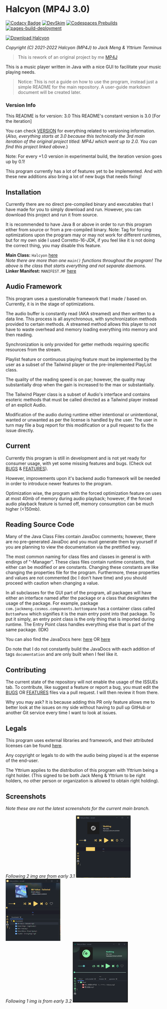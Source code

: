 # Halcyon (MP4J 3.0)

[![Codacy Badge](https://app.codacy.com/project/badge/Grade/09115c9807c64bfbb92e6bc4bc71c48b)](https://www.codacy.com/gh/exoad/halcyon/dashboard?utm_source=github.com&amp;utm_medium=referral&amp;utm_content=exoad/halcyon&amp;utm_campaign=Badge_Grade) [![DevSkim](https://github.com/exoad/halcyon/actions/workflows/devskim.yml/badge.svg)](https://github.com/exoad/halcyon/actions/workflows/devskim.yml) [![Codespaces Prebuilds](https://github.com/exoad/halcyon/actions/workflows/codespaces/create_codespaces_prebuilds/badge.svg)](https://github.com/exoad/halcyon/actions/workflows/codespaces/create_codespaces_prebuilds) [![pages-build-deployment](https://github.com/Yttrium-Terminus/halcyon/actions/workflows/pages/pages-build-deployment/badge.svg)](https://github.com/Yttrium-Terminus/halcyon/actions/workflows/pages/pages-build-deployment)

[![Download Halcyon](https://a.fsdn.com/con/app/sf-download-button)](https://sourceforge.net/projects/halcyon4j/files/latest/download)

*Copyright (C) 2021-2022 Halcyon (MP4J) to Jack Meng & Yttrium Terminus*

> This is rework of an original project by me [MP4J](https://github.com/Exoad4JVM/mp4j)

This is a music player written in Java with a nice GUI to facilitate your music
playing needs.

> Notice: This is not a guide on how to use the program, instead just a simple README for the main repository. A user-guide markdown document will be created later.

### Version Info
This README is for version: 3.0 
This README's constant version is 3.0 [For the iteration]

You can check [VERSION](./VERSION) for everything related to versioning information. (*Also, everything starts at 3.0 because this technically the 3rd
main iteration of the original project titled: MP4J which went up to 2.0. You can find this project linked above.*)

Note: For every +1.0 version in experimental build, the iteration version goes up by 0.1!

This program currently has a lot of features yet to be implemented. And with these new additions also bring a lot of new bugs that needs
fixing!

## Installation

Currently there are no direct pre-compiled binary and executables that I have made
for you to simply download and run. However, you can download this project and run it from source.

It is recommended to have Java 8 or above in order to run this program either from source or
from a pre-compiled binary. Note: Tag for forcing optimizations upon the program may or may not work for
different runtimes, but for my own side I used Corretto-16-JDK, if you feel like it is not doing the correct thing, you may disable this feature.

**Main Class:** `Halcyon` [here](Source/com/jackmeng/halcyon/Halcyon.java)<br>
*Note there are more than one `main()` functions throughout the program! The above is the class that starts everything and not separate daemons.*<br>
**Linker Manifest:** `MANIFEST.MF` [here](Source/META-INF/MANIFEST.MF)

## Audio Framework

This program uses a questionable framework that I made / based on. Currently, it is in the stage of optimizations. 

The audio buffer is constantly read (AKA streamed) and then written to a data line. This process is all asynchronous, 
with synchronization methods provided to certain methods. A streamed method allows this player to not have to waste
overhead and memory loading everything into memory and then reading.

Synchronization is only provided for getter methods requiring specific resources from the stream. 

Playlist feature or continuous playing feature must be implemented by the user as a subset of the Tailwind player
or the pre-implemented PlayList class.

The quality of the reading speed is on par; however, the quality may substantially drop when the gain is increased
to the max or substantially.

The Tailwind Player class is a subset of Audio's interface and contains esoteric methods that must be called directed
as a Tailwind player instead of an explicit Audio.

Modification of the audio during runtime either intentional or unintentional, wanted or unwanted as per the license is handled by the user. The user in turn
may file a bug report for this modification or a pull request to fix the issue directly.

## Current

Currently this program is still in development and is not yet ready for consumer usage,
with yet some missing features and bugs. (Check out [BUGS](External/BUGS.txt) & [FEATURES](External/FEATURES.txt)).

However, improvements upon it's backend audio framework will be needed in order to introduce newer features to the program.

Optimization wise, the program with the forced optimization feature on uses at most 40mb of memory during audio playback; however, if the forced audio playback feature is turned off, memory consumption can be much higher (<150mb).

## Reading Source Code

Many of the Java Class Files contain JavaDoc comments; however, there are no pre-generated JavaDoc and you must generate them by yourself if you are planning
to view the documentation via the prettified way.

The most common naming for class files and classes in general is with endings of "-Manager". These class files contain runtime constants, that either can be modified or are constants. Changing these constants are like changing the properties file for the program. Furthermore, these properties and values are not commented (bc I don't have time) and you should proceed with caution when changing a value.

In all subclasses for the GUI part of the program, all packages will have either an interface named after the package or a class that designates the usage of the package. For example, package `com.jackmeng.cosmos.components.bottompane` has a container class called `BottomPane` which signifies it is the main entry point into that package. To put it simply, an entry point class is the only thing that is imported during runtime. The Entry Point class handles everything else that is part of the same package. (IDK)

You can also find the JavaDocs here: [here](https://yttrium-terminus.github.io/halcyon/) OR [here](./docs)

Do note that I do not constantly build the JavaDocs with each addition of tags `documentation` and are only built when I feel like it. 

## Contributing

The current state of the repository will not enable the usage of the ISSUEs tab. To contribute, like suggest a feature or report a bug, you must edit the [BUGS](External/BUGS.txt) OR [FEATURES](External/FEATURES.txt) files via a pull request. I will then review it from there.

Why you may ask? It is because adding this PR only feature allows me to better look at the issues on my side without having to pull up GitHub or another
Git service every time I want to look at issues.

## Legals

This program uses external libraries and framework, and their attributed licenses
can be found [here](LICENSE.txt).

Any copyright or legals to do with the audio being played is at the expense of the end-user.

The Yttrium applies to the distribution of this program with Yttrium being a right holder. (This signed to be both Jack Meng & Yttrium to be right holders, 
no other person or organization is allowed to obtain right holding).

## Screenshots
*Note these are not the latest screenshots for the current main branch.*<br>

*Following 2 img are from early 3.1*
<img src="External/unknown.png" alt="sc1" width="35%" height="35%" />
<img src="External/unknown2.png" alt="sc2" width="35%" height="35%" />
<br>
*Following 1 img is from early 3.2*
<img src="External/unknown3.png" alt="sc3" width="35%" height="35%" />
